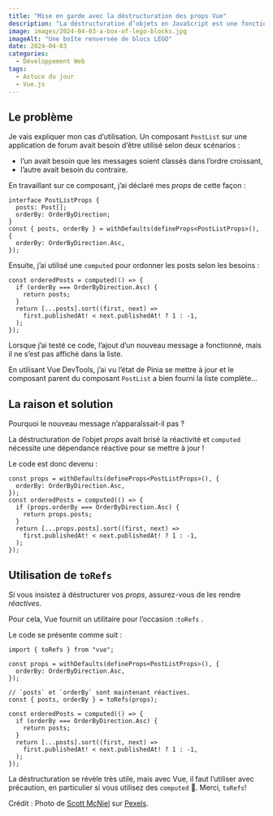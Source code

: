 ```yaml
---
title: "Mise en garde avec la déstructuration des props Vue"
description: "La déstructuration d’objets en JavaScript est une fonctionnalité très intéressante. L’utiliser avec Vue peut cependant prendre une tournure particulière… Nous allons nous pencher sur une mise en garde à ce sujet."
image: images/2024-04-03-a-box-of-lego-blocks.jpg
imageAlt: "Une boîte renversée de blocs LEGO"
date: 2024-04-03
categories:
  - Développement Web
tags:
  - Astuce du jour
  - Vue.js
---
```


## Le problème

Je vais expliquer mon cas d’utilisation. Un composant `PostList` sur une application de forum avait besoin d’être utilisé selon deux scénarios :

- l’un avait besoin que les messages soient classés dans l’ordre croissant,
- l’autre avait besoin du contraire.

En travaillant sur ce composant, j’ai déclaré mes _props_ de cette façon :

```tsx
interface PostListProps {
  posts: Post[];
  orderBy: OrderByDirection;
}
const { posts, orderBy } = withDefaults(defineProps<PostListProps>(), {
  orderBy: OrderByDirection.Asc,
});
```

Ensuite, j’ai utilisé une `computed` pour ordonner les posts selon les besoins :

```tsx
const orderedPosts = computed(() => {
  if (orderBy === OrderByDirection.Asc) {
    return posts;
  }
  return [...posts].sort((first, next) =>
    first.publishedAt! < next.publishedAt! ? 1 : -1,
  );
});
```

Lorsque j’ai testé ce code, l’ajout d’un nouveau message a fonctionné, mais il ne s’est pas affiché dans la liste.

En utilisant Vue DevTools, j’ai vu l’état de Pinia se mettre à jour et le composant parent du composant `PostList` a bien fourni la liste complète…

## La raison et solution

Pourquoi le nouveau message n’apparaîssait-il pas ?

La déstructuration de l’objet _props_ avait brisé la réactivité et `computed` nécessite une dépendance réactive pour se mettre à jour !

Le code est donc devenu :

```tsx
const props = withDefaults(defineProps<PostListProps>(), {
  orderBy: OrderByDirection.Asc,
});
const orderedPosts = computed(() => {
  if (props.orderBy === OrderByDirection.Asc) {
    return props.posts;
  }
  return [...props.posts].sort((first, next) =>
    first.publishedAt! < next.publishedAt! ? 1 : -1,
  );
});
```

## Utilisation de `toRefs`

Si vous insistez à déstructurer vos _props_, assurez-vous de les rendre _réactives_.

Pour cela, Vue fournit un utilitaire pour l’occasion :`toRefs` .

Le code se présente comme suit :

```tsx
import { toRefs } from "vue";

const props = withDefaults(defineProps<PostListProps>(), {
  orderBy: OrderByDirection.Asc,
});

// `posts` et `orderBy` sont maintenant réactives.
const { posts, orderBy } = toRefs(props);

const orderedPosts = computed(() => {
  if (orderBy === OrderByDirection.Asc) {
    return posts;
  }
  return [...posts].sort((first, next) =>
    first.publishedAt! < next.publishedAt! ? 1 : -1,
  );
});
```

La déstructuration se révèle très utile, mais avec Vue, il faut l’utiliser avec précaution, en particulier si vous utilisez des `computed` 🙂. Merci, `toRefs`!

Crédit : Photo de [Scott McNiel](https://www.pexels.com/@scott-mcniel-1364193/) sur [Pexels](https://www.pexels.com/).
